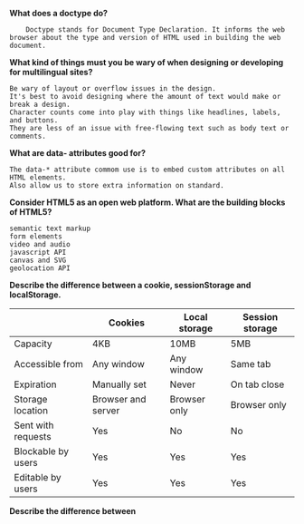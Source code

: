 **What does a doctype do?**
```
    Doctype stands for Document Type Declaration. It informs the web browser about the type and version of HTML used in building the web document.
```

**What kind of things must you be wary of when designing or developing for multilingual sites?**
```
Be wary of layout or overflow issues in the design. 
It's best to avoid designing where the amount of text would make or break a design. 
Character counts come into play with things like headlines, labels, and buttons. 
They are less of an issue with free-flowing text such as body text or comments.
```
**What are data- attributes good for?**
```
The data-* attribute commom use is to embed custom attributes on all HTML elements.
Also allow us to store extra information on standard.
```
**Consider HTML5 as an open web platform. What are the building blocks of HTML5?**
```
semantic text markup
form elements
video and audio
javascript API
canvas and SVG
geolocation API
```

**Describe the difference between a cookie, sessionStorage and localStorage.**
<table class="primary-col"><thead><tr><th></th>
<th>Cookies</th>
<th>Local storage</th>
<th>Session storage</th>
</tr>
</thead>
<tbody>
<tr>
<td>Capacity</td>
<td>4KB</td>
<td>10MB</td>
<td>5MB</td>
</tr>
<tr>
<td>Accessible from</td>
<td>Any window</td>
<td>Any window</td>
<td>Same tab</td>
</tr>
<tr>
<td>Expiration</td>
<td>Manually set</td>
<td>Never</td>
<td>On tab close</td>
</tr>
<tr>
<td>Storage location</td>
<td>Browser and server</td>
<td>Browser only</td>
<td>Browser only</td>
</tr>
<tr>
<td>Sent with requests</td>
<td>Yes</td>
<td>No</td>
<td>No</td>
</tr>
<tr>
<td>Blockable by users</td>
<td>Yes</td>
<td>Yes</td>
<td>Yes</td>
</tr>
<tr>
<td>Editable by users</td>
<td>Yes</td>
<td>Yes</td>
<td>Yes</td>
</tr>
</tbody>
</table>

**Describe the difference between <script>, <script async> and <script defer>.**
    
<table>
<thead>
<tr>
<th></th>
<th>Order</th>
<th><code>DOMContentLoaded</code></th>
</tr>
</thead>
<tbody>
<tr>
<td><code>only script </code></td>
<td><em>Document order </td>
<td>If there’s a bulky script at the top of the page, it blocks the page content to get load</td>
</tr>    
<tr>
<td><code>async</code></td>
<td><em>Load-first order</em>. Their document order doesn’t matter – which loads first runs first</td>
<td>Irrelevant. May load and execute while the document has not yet been fully downloaded. That happens if scripts are small or cached, and the document is long enough.</td>
</tr>
<tr>
<td><code>defer</code></td>
<td><em>Document order</em> (as they go in the document).</td>
<td>Execute after the document is loaded and parsed (they wait if needed), right before <code>DOMContentLoaded</code>.</td>
</tr>
</tbody>
</table>
    
**Why is it generally a good idea to position CSS <link>s between <head></head> and JS <script>s just before </body>? 
```
    CSS files are linked in the head because they get applied regardless of DOM already rendered or not. 
    Hence the webpage looks elegant as soon as the page loads.
    AND 
    browser try to parses and executes the JS on the spot.
    And if we added at the top, it would make the page rendering slow.
    
```
    
**What is progressive rendering?**
```
    Progressive rendering is the techniques used to render content as quickly as possible.
    e.g
    1) Lazy loading 
       By using javascript algo load an image which comes into the browsers viewport instead of loading all images at page load.
    
    2) Prioritizing visible content:
    Include minimum css/content/scripts necessary first rendered content in the users browser.
    
```
    
**Why you would use a srcset attribute in an image tag? Explain the process the browser uses when evaluating the content of this attribute.**
```
    **Difference between srcset and picture. **
    Both srcset and picture does approximately the same things, 
    picture dictates what image the browser should use, 
    whereas srcset gives the browser a choice. 
    A lot of things can be used to select this choice like viewport size, users preferences, network condition and so on.
    e.g
    srcset="image.jpg 160w, image2.jpg 320w, image3.jpg 2x"
    
```
**What is the difference between canvas and svg?**
```
SVG is a language for describing 2D graphics in XML. / Canvas draws 2D graphics, on the fly. 
SVG is XML based, which means that every element is available within the SVG DOM.  / Canvas is rendered pixel by pixel. 
```    
**What are empty elements in HTML ?**
    e.g
    Input tag are empty elements.
    
